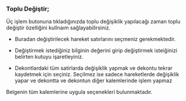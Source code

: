 ### Toplu Değiştir;

Üç işlem butonuna tıkladığınızda toplu değişiklik yapılacağı zaman toplu değiştir özelliğini kullnaım sağlayabilirsiniz.

* Buradan değiştirilecek hareket satırlarını seçmeniz gerekmektedir.

* Değiştirmek istediğiniz bilginin değerini girip değiştirmek isteiğinizi belirten kutuyu işaretleyiniz.

* Dekontlardaki tüm satirlarda değişiklik yapmak ve dekontu tekrar kaydetmek için seçiniz. 
Seçilmez ise sadece hareketlerde değişiklik yapar ve dekontta ve dekontun diğer kalemlerinde işlem yapmaz

Belgenin tüm kalemlerine uygula seçenekleri bulunmaktadır.

